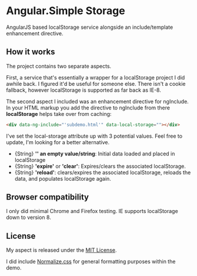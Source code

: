 Angular.Simple Storage
=====================
AngularJS based localStorage service alongside an include/template enhancement directive.


How it works
---------------------
The project contains two separate aspects.

First, a service that's essentially a wrapper for a localStorage project I did awhile back. I
figured it'd be useful for someone else. There isn't a cookie fallback, however localStorage is
supported as far back as IE-8.

The second aspect I included was an enhancement directive for ngInclude. In your HTML markup
you add the directive to ngInclude from there **localStorage** helps take over from caching:


```html
<div data-ng-include="'subdemo.html'" data-local-storage=""></div>
```


I've set the local-storage attribute up with 3 potential values. Feel free to update, I'm looking
for a better alternative.

- {String} **'' an empty value/string**: Initial data loaded and placed in localStorage
- {String} **'expire'** or **'clear'**: Expires/clears the associated localStorage.
- {String} **'reload'**: clears/expires the associated localStorage, reloads the data, and populates localStorage again.



Browser compatibility
-----------------------
I only did minimal Chrome and Firefox testing. IE supports localStorage down to version 8.


License
---------------------
My aspect is released under the <a href="http://opensource.org/licenses/mit-license.php">MIT License</a>.

I did include <a href="http://necolas.github.com/normalize.css">Normalize.css</a> for general formatting purposes
within the demo.

